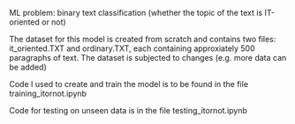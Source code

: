 ML problem: binary text classification (whether the topic of the text is IT-oriented or not)

The dataset for this model is created from scratch and contains two files: it_oriented.TXT and ordinary.TXT, each containing approxiately 500 paragraphs of text. The dataset is subjected to changes (e.g. more data can be added)

Code I used to create and train the model is to be found in the file training_itornot.ipynb

Code for testing on unseen data is in the file testing_itornot.ipynb

